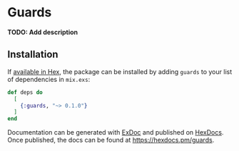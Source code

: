 # Guards

**TODO: Add description**

## Installation

If [available in Hex](https://hex.pm/docs/publish), the package can be installed
by adding `guards` to your list of dependencies in `mix.exs`:

```elixir
def deps do
  [
    {:guards, "~> 0.1.0"}
  ]
end
```

Documentation can be generated with [ExDoc](https://github.com/elixir-lang/ex_doc)
and published on [HexDocs](https://hexdocs.pm). Once published, the docs can
be found at <https://hexdocs.pm/guards>.


